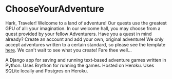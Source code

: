 # ChooseYourAdventure

Hark, Traveler! Welcome to a land of adventure! Our quests use the greatest GPU of all: your imagination. In our welcome hall, you may choose from a quest provided by your fellow Adventurers. Have you a quest in mind already? Create an account and add your own, original adventure! We only accept adventures written to a certain standard, so please see the template [here](template.py). We can't wait to see what you create! Fare thee well...

A Django app for saving and running text-based adventure games written in Python. Uses Brython for running the games. Hosted on Heroku. Uses SQLite locally and Postgres on Heroku.
